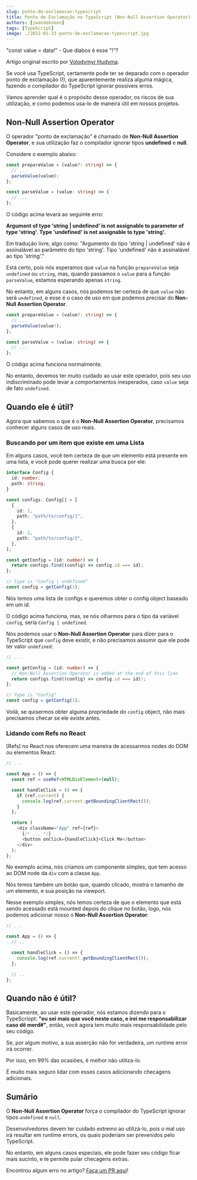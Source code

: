 ```yaml
---
slug: ponto-de-exclamacao-typescript
title: Ponto de Exclamação no TypeScript (Non-Null Assertion Operator)
authors: [jwandekoken]
tags: [TypeScript]
image: ./2022-01-23-ponto-de-exclamacao-typescript.jpg
---
```


"const value = data!" - Que diabos é esse "!"?

<!-- truncate -->

Artigo original escrito por [Volodymyr Hudyma](https://vhudyma-blog.eu/exclamation-mark-operator-in-typescript/).

Se você usa TypeScript, certamente pode ter se deparado com o operador ponto de exclamação (!), que aparentemente realiza alguma mágica, fazendo o compilador do TypeScript ignorar possíveis erros.

Vamos aprender qual é o propósito desse operador, os riscos de sua utilização, e como podemos usa-lo de maneira útil em nossos projetos.

## Non-Null Assertion Operator

O operador "ponto de exclamação" é chamado de **Non-Null Assertion Operator**, e sua utilização faz o compilador ignorar tipos **undefined** e **null**.

Considere o exemplo abaixo:

```ts
const prepareValue = (value?: string) => {
  // ...
  parseValue(value);
};

const parseValue = (value: string) => {
  // ...
};
```

O código acima levará ao seguinte erro:

**Argument of type 'string | undefined' is not assignable to parameter of type 'string'.
Type 'undefined' is not assignable to type 'string'.**

Em tradução livre, algo como: "Argumento do tipo 'string | undefined' não é assinalável ao parâmetro do tipo 'string'. Tipo 'undefined' não é assinalável ao tipo 'string'."

Está certo, pois nós esperamos que `value` na função `prepareValue` seja `undefined` ou `string`, mas, quando passamos o `value` para a função `parseValue`, estamos esperando apenas `string`.

No entanto, em alguns casos, nós podemos ter certeza de que `value` não será `undefined`, e esse é o caso de uso em que podemos precisar do **Non-Null Assertion Operator**.

```ts
const prepareValue = (value?: string) => {
  // ...
  parseValue(value!);
};

const parseValue = (value: string) => {
  // ...
};
```

O código acima funciona normalmente.

No entanto, devemos ter muito cuidado ao usar este operador, pois seu uso indiscriminado pode levar a comportamentos inesperados, caso `value` seja de fato `undefined`.

## Quando ele é útil?

Agora que sabemos o que é o **Non-Null Assertion Operator**, precisamos conhecer alguns casos de uso reais.

### Buscando por um item que existe em uma Lista

Em alguns casos, você tem certeza de que um elemento está presente em uma lista, e você pode querer realizar uma busca por ele:

```ts
interface Config {
  id: number;
  path: string;
}

const configs: Config[] = [
  {
    id: 1,
    path: "path/to/config/1",
  },
  {
    id: 2,
    path: "path/to/config/2",
  },
];

const getConfig = (id: number) => {
  return configs.find((config) => config.id === id);
};

// Type is "Config | undefined"
const config = getConfig(1);
```

Nós temos uma lista de configs e queremos obter o config object baseado em um id.

O código acima funciona, mas, se nós olharmos para o tipo da variável `config`, seria `Config | undefined`.

Nós podemos usar o **Non-Null Assertion Operator** para dizer para o TypeScript que `config` deve existir, e não precisamos assumir que ele pode ter valor `undefined`:

```ts
// ...

const getConfig = (id: number) => {
  // Non-Null Assertion Operator is added at the end of this line
  return configs.find((config) => config.id === id)!;
};

// Type is "Config"
const config = getConfig(1);
```

Voilà, se quisermos obter alguma propriedade do `config` object, não mais precisamos checar se ele existe antes.

### Lidando com Refs no React

[Refs] no React nos oferecem uma maneira de acessarmos nodes do DOM ou elementos React:

```ts
// ...

const App = () => {
  const ref = useRef<HTMLDivElement>(null);

  const handleClick = () => {
    if (ref.current) {
      console.log(ref.current.getBoundingClientRect());
    }
  };

  return (
    <div className="App" ref={ref}>
      {/* ... */}
      <button onClick={handleClick}>Click Me</button>
    </div>
  );
};
```

No exemplo acima, nós criamos um componente simples, que tem acesso ao DOM node da `div` com a classe `App`.

Nós temos também um botão que, quando clicado, mostra o tamanho de um elemento, e sua posição na viewport.

Nesse exemplo simples, nós temos certeza de que o elemento que está sendo acessado está mounted depois do clique no botão, logo, nós podemos adicionar nosso o **Non-Null Assertion Operator**:

```ts
// ...

const App = () => {
  // ..

  const handleClick = () => {
    console.log(ref.current!.getBoundingClientRect());
  };

  // ..
};
```

## Quando não é útil?

Basicamente, ao usar este operador, nós estamos dizendo para o TypeScriopt: **"eu sei mais que você neste caso, e irei me responsabilizar caso dê merd#"**, então, você agora tem muito mais responsabilidade pelo seu código.

Se, por algum motivo, a sua asserção não for verdadeira, um runtime error irá ocorrer.

Por isso, em 99% das ocasiões, é melhor não utiliza-lo.

É muito mais seguro lidar com esses casos adicionando checagens adicionais.

## Sumário

O **Non-Null Assertion Operator** força o compilador do TypeScript ignorar tipos `undefined` e `null`.

Desenvolvedores devem ter cuidado extremo ao utilizá-lo, pois o mal uso irá resultar em runtime errors, os quais poderiam ser prevenidos pelo TypeScript.

No entanto, em alguns casos especiais, ele pode fazer seu código ficar mais sucinto, e te permite pular checagens extras.

Encontrou algum erro no artigo? [Faça um PR aqui]()!
